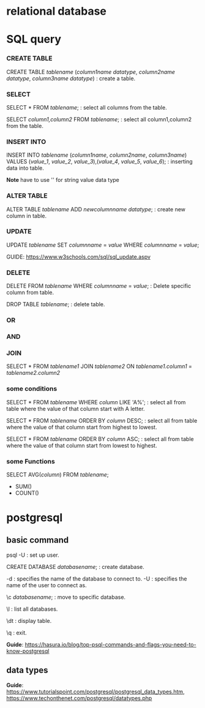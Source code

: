 # relational database

# SQL query

### CREATE TABLE
CREATE TABLE *tablename* (*column1name* *datatype*, *column2name* *datatype*, *column3name* *datatype*)  : create a table.

### SELECT
SELECT * FROM *tablename*;  : select all columns from the  table.

SELECT *column1,column2* FROM *tablename*;  : select all column1,column2 from the table.

### INSERT INTO
INSERT INTO *tablename* (*column1name*, *column2name*, *column3name*) VALUES (*value_1*, *value_2*, *value_3*),(*value_4*, *value_5*, *value_6*); : inserting data into table.

**Note** have to use '' for string value data type

### ALTER TABLE    
ALTER TABLE *tablename* ADD *newcolumnname* *datatype*; : create new column in table.

### UPDATE
UPDATE *tablename* SET *columnname* = *value* WHERE *columnname* = *value*;

GUIDE: https://www.w3schools.com/sql/sql_update.aspv

### DELETE
DELETE FROM *tablename* WHERE *columnname* = *value*;  : Delete specific column from table.

DROP TABLE *tablename*; : delete table.

### OR

### AND

### JOIN

SELECT * FROM *tablename1* JOIN *tablename2* ON *tablename1.column1* = *tablename2.column2*



### some conditions
SELECT * FROM *tablename* WHERE *column* LIKE 'A%';  : select all from table where the value of that column start with A letter.

SELECT * FROM *tablename* ORDER BY *column* DESC; :  select all from table where the value of that column start from highest to lowest.

SELECT * FROM *tablename* ORDER BY *column* ASC; :  select all from table where the value of that column start from lowest to highest.

### some Functions
SELECT AVG(*column*) FROM *tablename*;
- SUM()
- COUNT()


# postgresql

## basic command

psql -U <user> : set up user.

CREATE DATABASE *databasename*; : create database.

-d : specifies the name of the database to connect to.
-U : specifies the name of the user to connect as.

\c *databasename*;  : move to specific database.

\l : list all databases.

\dt  : display table.

\q : exit.

**Guide**: https://hasura.io/blog/top-psql-commands-and-flags-you-need-to-know-postgresql


## data types

**Guide**: https://www.tutorialspoint.com/postgresql/postgresql_data_types.htm,
https://www.techonthenet.com/postgresql/datatypes.php
